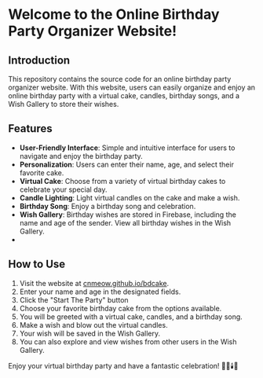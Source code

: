 # Welcome to the Online Birthday Party Organizer Website!

## Introduction

This repository contains the source code for an online birthday party organizer website. With this website, users can easily organize and enjoy an online birthday party with a virtual cake, candles, birthday songs, and a Wish Gallery to store their wishes.

## Features

- **User-Friendly Interface**: Simple and intuitive interface for users to navigate and enjoy the birthday party.
- **Personalization**: Users can enter their name, age, and select their favorite cake.
- **Virtual Cake**: Choose from a variety of virtual birthday cakes to celebrate your special day.
- **Candle Lighting**: Light virtual candles on the cake and make a wish.
- **Birthday Song**: Enjoy a birthday song and celebration.
- **Wish Gallery**: Birthday wishes are stored in Firebase, including the name and age of the sender. View all birthday wishes in the Wish Gallery.
-
## How to Use

1. Visit the website at [cnmeow.github.io/bdcake](https://cnmeow.github.io/bdcake/).
2. Enter your name and age in the designated fields.
3. Click the "Start The Party" button 
4. Choose your favorite birthday cake from the options available.
5. You will be greeted with a virtual cake, candles, and a birthday song.
6. Make a wish and blow out the virtual candles.
7. Your wish will be saved in the Wish Gallery.
8. You can also explore and view wishes from other users in the Wish Gallery.


Enjoy your virtual birthday party and have a fantastic celebration! 🎉🍰🕯️🎂
